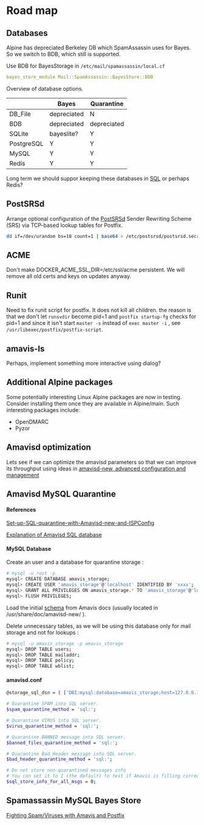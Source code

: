 # Road map

## Databases

Alpine has depreciated Berkeley DB which SpamAssassin uses for Bayes.
So we switch to BDB, which still is supported.

Use BDB for BayesStorage in `/etc/mail/spamassassin/local.cf`

```yml
bayes_store_module Mail::SpamAssassin::BayesStore::BDB
```

Overview of database options.

|            | Bayes       | Quarantine  |
| ---------- | ----------- | ----------- |
| DB_File    | depreciated | N           |
| BDB        | depreciated | depreciated |
| SQLite     | bayeslite?  | Y           |
| PostgreSQL | Y           | Y           |
| MySQL      | Y           | Y           |
| Redis      | Y           | Y           |

Long term we should suppor keeping these databases in [SQL](https://svn.apache.org/repos/asf/spamassassin/trunk/sql/README.bayes) or perhaps Redis?

## PostSRSd

Arrange optional configuration of the [PostSRSd](https://github.com/roehling/postsrsd) Sender Rewriting Scheme (SRS) via TCP-based lookup tables for Postfix.

```sh
dd if=/dev/urandom bs=18 count=1 | base64 > /etc/postsrsd/postsrsd.secret
```

## ACME

Don't make DOCKER_ACME_SSL_DIR=/etc/ssl/acme persistent. We will remove all old certs and keys on updates anyway.

## Runit

Need to fix runit script for postfix. It does not kill all children.
the reason is that we don't let `runsvdir` become pid=1 and `postfix startup-fg`
checks for pid=1 and since it isn't start `master -s` instead of `exec master -i`
, see `/usr/libexec/postfix/postfix-script`.

## amavis-ls

Perhaps, implement something more interactive using dialog?

## Additional Alpine packages

Some potentially interesting Linux Alpine packages are now in testing.
Consider installing them once they are available in Alpine/main.
Such interesting packages include:

- OpenDMARC
- Pyzor

## Amavisd optimization

Lets see if we can optimize the amavisd parameters so that we can improve
its throughput using ideas in [amavisd-new, advanced configuration and management](https://www.ijs.si/software/amavisd/amavisd-new-magdeburg-20050519.pdf)

## Amavisd MySQL Quarantine

#### References

[Set-up-SQL-quarantine-with-Amavisd-new-and-ISPConfig](https://uname.pingveno.net/blog/index.php/post/2015/12/05/Set-up-SQL-quarantine-with-Amavisd-new-and-ISPConfig)

[Explanation of Amavisd SQL database](https://docs.iredmail.org/amavisd.sql.db.html)

#### MySQL Database

Create an user and a database for quarantine storage :

```bash
# mysql -u root -p
mysql> CREATE DATABASE amavis_storage;
mysql> CREATE USER 'amavis_storage'@'localhost' IDENTIFIED BY 'xxxx';
mysql> GRANT ALL PRIVILEGES ON amavis_storage.* TO 'amavis_storage'@'localhost';
mysql> FLUSH PRIVILEGES;
```
Load the initial [schema](https://www.amavis.org/README.sql-mysql.txt) from Amavis docs (usually located in /usr/share/doc/amavisd-new/ ).

Delete unnecessary tables, as we will be using this database only for mail storage and not for lookups :
```bash
# mysql -u amavis_storage -p amavis_storage
mysql> DROP TABLE users;
mysql> DROP TABLE mailaddr;
mysql> DROP TABLE policy;
mysql> DROP TABLE wblist;
```

#### amavisd.conf

```bash
@storage_sql_dsn = ( ['DBI:mysql:database=amavis_storage;host=127.0.0.1;port=3306', 'amavis_storage', 'xxxx'] );  # none, same, or separate database

# Quarantine SPAM into SQL server.
$spam_quarantine_method = 'sql:';

# Quarantine VIRUS into SQL server.
$virus_quarantine_method = 'sql:';

# Quarantine BANNED message into SQL server.
$banned_files_quarantine_method = 'sql:';

# Quarantine Bad Header message into SQL server.
$bad_header_quarantine_method = 'sql:';

# Do not store non-quarantined messages info
# You can set it to 1 (the default) to test if Amavis is filling correctly the tables maddr, msgs, and msgcrpt
$sql_store_info_for_all_msgs = 0;
```

## Spamassassin MySQL Bayes Store

[Fighting Spam/Viruses with Amavis and Postfix](https://www.akadia.com/services/postfix_amavisd.html)
